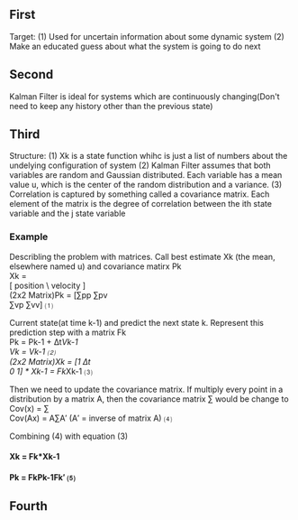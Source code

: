 ## First
Target: (1) Used for uncertain information about some dynamic system
        (2) Make an educated guess about what the system is going to do next

## Second
Kalman Filter is ideal for systems which are continuously changing(Don't need to keep any history other than the previous state)

## Third
Structure: (1) Xk is a state function whihc is just a list of numbers about the undelying configuration of system
           (2) Kalman Filter assumes that both variables are random and Gaussian distributed. Each variable has a mean value                u, which is the center of the random distribution and a variance.
           (3) Correlation is captured by something called a covariance matrix. Each element of the matrix is the degree of                  correlation between the ith state variable and the j state variable
           
### Example
Describling the problem with matrices. Call best estimate Xk (the mean, elsewhere named u) and covariance matirx Pk  
Xk =  
[
position \\
velocity
]  
(2x2 Matrix)Pk = [∑pp ∑pv  
∑vp ∑vv]                ⑴  
      
Current state(at time k-1) and predict the next state k. Represent this prediction step with a matrix Fk  
Pk = Pk-1 + ∆t*Vk-1  
Vk = Vk-1                     ⑵  
(2x2 Matrix)Xk = [1   ∆t  
0    1] * Xk-1 = Fk*Xk-1 ⑶  

Then we need to update the covariance matrix. If multiply every point in a distribution by a matrix A, then the covariance matrix ∑ would be change to  
Cov(x) = ∑  
Cov(Ax) = A∑A′         (A′ = inverse of matrix A)    ⑷  

Combining (4) with equation (3)  
#### Xk = Fk*Xk-1  
#### Pk = FkPk-1Fk′        ⑸  

## Fourth
